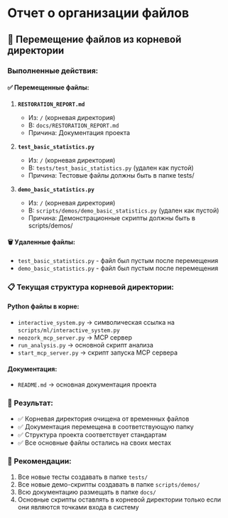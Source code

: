 # Отчет о организации файлов

## 📁 Перемещение файлов из корневой директории

### Выполненные действия:

#### ✅ Перемещенные файлы:
1. **`RESTORATION_REPORT.md`** 
   - Из: `/` (корневая директория)
   - В: `docs/RESTORATION_REPORT.md`
   - Причина: Документация проекта

2. **`test_basic_statistics.py`** 
   - Из: `/` (корневая директория)
   - В: `tests/test_basic_statistics.py` (удален как пустой)
   - Причина: Тестовые файлы должны быть в папке tests/

3. **`demo_basic_statistics.py`** 
   - Из: `/` (корневая директория)
   - В: `scripts/demos/demo_basic_statistics.py` (удален как пустой)
   - Причина: Демонстрационные скрипты должны быть в scripts/demos/

#### 🗑️ Удаленные файлы:
- `test_basic_statistics.py` - файл был пустым после перемещения
- `demo_basic_statistics.py` - файл был пустым после перемещения

### 📋 Текущая структура корневой директории:

#### Python файлы в корне:
- `interactive_system.py` → символическая ссылка на `scripts/ml/interactive_system.py`
- `neozork_mcp_server.py` → MCP сервер
- `run_analysis.py` → основной скрипт анализа
- `start_mcp_server.py` → скрипт запуска MCP сервера

#### Документация:
- `README.md` → основная документация проекта

### 🎯 Результат:
- ✅ Корневая директория очищена от временных файлов
- ✅ Документация перемещена в соответствующую папку
- ✅ Структура проекта соответствует стандартам
- ✅ Все основные файлы остались на своих местах

### 📂 Рекомендации:
1. Все новые тесты создавать в папке `tests/`
2. Все новые демо-скрипты создавать в папке `scripts/demos/`
3. Всю документацию размещать в папке `docs/`
4. Основные скрипты оставлять в корневой директории только если они являются точками входа в систему
